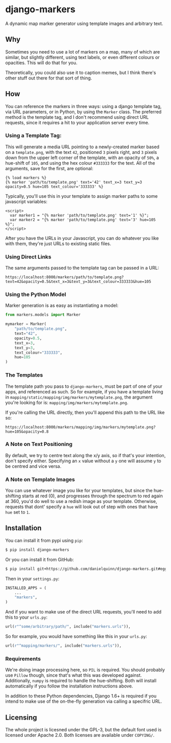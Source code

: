 # django-markers

A dynamic map marker generator using template images and arbitrary text.


## Why

Sometimes you need to use a lot of markers on a map, many of which are similar,
but slightly different, using text labels, or even different colours or
opacities.  This will do that for you.

Theoretically, you could also use it to caption memes, but I think there's
other stuff out there for that sort of thing.


## How

You can reference the markers in three ways: using a django template tag, via
URL parameters, or in Python, by using the `Marker` class.  The preferred
method is the template tag, and I don't recommend using direct URL requests,
since it requires a hit to your application server every time.

### Using a Template Tag:

This will generate a media URL pointing to a newly-created marker based on a
`template.png`, with the text `42`, positioned `3` pixels right, and `3` pixels
down from the upper left corner of the template, with an opacity of `50%`, a
hue-shift of `105`, and using the hex colour `#333333` for the text.  All of the
arguments, save for the first, are optional:

```django
{% load markers %}
{% marker 'path/to/template.png' text='42' text_x=3 text_y=3 opacity=0.5 hue=105 text_colour='333333' %}
```

Typically, you'll use this in your template to assign marker paths to some
javascript variables:

```django
<script>
  var marker1 = "{% marker 'path/to/template.png' text='1' %}";
  var marker2 = "{% marker 'path/to/template.png' text='3' hue=105 %}";
</script>
```

After you have the URLs in your Javascript, you can do whatever you like with
them, they're just URLs to existing static files.


### Using Direct Links

The same arguments passed to the template tag can be passed in a URL:

    https://localhost:8000/markers/path/to/template.png?text=42&opacity=0.5&text_x=3&text_y=3&text_colour=333333&hue=105


### Using the Python Model

Marker generation is as easy as instantiating a model:

```python
from markers.models import Marker

mymarker = Marker(
    "path/to/template.png",
    text="42",
    opacity=0.5,
    text_x=3,
    text_y=3,
    text_colour="333333",
    hue=105
)
```

### The Templates

The template path you pass to `django-markers`, must be part of one of your
apps, and referenced as such.  So for example, if you have a template living in
`mapping/static/mapping/img/markers/mytemplate.png`, the argument you're
looking for is: `mapping/img/markers/mytemplate.png`.

If you're calling the URL directly, then you'll append this path to the URL
like so:

    https://localhost:8000/markers/mapping/img/markers/mytemplate.png?hue=105&opacity=0.8


### A Note on Text Positioning

By default, we try to centre text along the x/y axis, so if that's your
intention, don't specify either.  Specifying an `x` value without a `y` one
will assume `y` to be centred and vice versa.


### A Note on Template Images

You can use whatever image you like for your templates, but since the
hue-shifting starts at red (0), and progresses through the spectrum to red
again at 360, you'd do well to use a redish image as your template.
Otherwise, requests that dont' specify a `hue` will look out of step with ones
that have `hue` set to `1`.



## Installation

You can install it from pypi using `pip`:

```bash
$ pip install django-markers
```

Or you can install it from GitHub:

```bash
$ pip install git+https://github.com/danielquinn/django-markers.git#egg=django-markers
```

Then in your `settings.py`:

```python
INSTALLED_APPS = (
    ...
    "markers",
)
```

And if you want to make use of the direct URL requests, you'll need to add this
to your `urls.py`:

```python
url(r"^some/arbitrary/path/", include("markers.urls")),
```

So for example, you would have something like this in your `urls.py`:

```python
url(r"^mapping/markers/", include("markers.urls")),
```


### Requirements

We're doing image processing here, so `PIL` is required.  You should probably
use `Pillow` though, since that's what this was developed against.
Additionally, `numpy` is required to handle the hue-shifting.  Both will
install automatically if you follow the installation instructions above.

In addition to these Python dependencies, Django 1.6+ is required if you
intend to make use of the on-the-fly generation via calling a specifric URL.


## Licensing

The whole project is licesned under the GPL-3, but the default font used is
licensed under Apache 2.0.  Both licenses are available under `COPYING/`.
